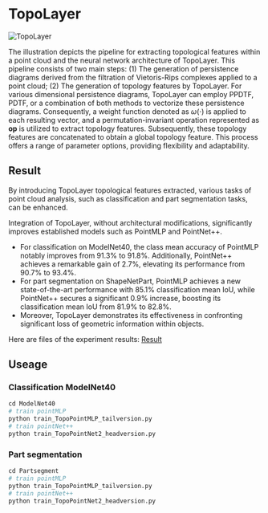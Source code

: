 # TopoLayer
![TopoLayer](https://github.com/Anonymous-ijcai-1/TopoLayer/blob/main/images/Topolayer.jpg)

The illustration depicts the pipeline for extracting topological features within a point cloud and the neural network architecture of TopoLayer. This pipeline consists of two main steps: (1) The generation of persistence diagrams derived from the filtration of Vietoris-Rips complexes applied to a point cloud; (2) The generation of topology features by TopoLayer. For various dimensional persistence diagrams, TopoLayer can employ PPDTF, PDTF, or a combination of both methods to vectorize these persistence diagrams. Consequently, a weight function denoted as $\omega\left(\cdot\right)$ is applied to each resulting vector, and a permutation-invariant operation represented as **op** is utilized to extract topology features. Subsequently, these topology features are concatenated to obtain a global topology feature. This process offers a range of parameter options, providing flexibility and adaptability.

## Result
By introducing TopoLayer topological features extracted, various tasks of point cloud analysis, such as classification and part segmentation tasks, can be enhanced.

Integration of TopoLayer, without architectural modifications, significantly improves established models such as PointMLP and PointNet++. 
- For classification on ModelNet40, the class mean accuracy of PointMLP notably improves from 91.3\% to 91.8\%. Additionally, PointNet++ achieves a remarkable gain of 2.7\%, elevating its performance from 90.7\% to 93.4\%. 
- For part segmentation on ShapeNetPart, PointMLP achieves a new state-of-the-art performance with 85.1\% classification mean IoU, while PointNet++ secures a significant 0.9\% increase, boosting its classification mean IoU from 81.9\% to 82.8\%.
- Moreover, TopoLayer demonstrates its effectiveness in confronting significant loss of geometric information within objects.

Here are files of the experiment results: [Result](https://drive.google.com/drive/folders/1iFS2vJjwxr5lBL0OXoVkO3KaFpZ04v_n?usp=sharing)

## Useage
### Classification ModelNet40
```python
cd ModelNet40
# train pointMLP
python train_TopoPointMLP_tailversion.py
# train pointNet++
python train_TopoPointNet2_headversion.py
```

### Part segmentation
```python
cd Partsegment
# train pointMLP
python train_TopoPointMLP_tailversion.py
# train pointNet++
python train_TopoPointNet2_headversion.py
```
